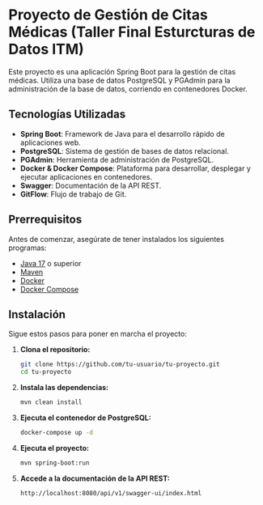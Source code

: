 # Proyecto de Gestión de Citas Médicas (Taller Final Esturcturas de Datos ITM)

Este proyecto es una aplicación Spring Boot para la gestión de citas médicas. Utiliza una base de datos PostgreSQL y PGAdmin para la administración de la base de datos, corriendo en contenedores Docker.

## Tecnologías Utilizadas

- **Spring Boot**: Framework de Java para el desarrollo rápido de aplicaciones web.
- **PostgreSQL**: Sistema de gestión de bases de datos relacional.
- **PGAdmin**: Herramienta de administración de PostgreSQL.
- **Docker & Docker Compose**: Plataforma para desarrollar, desplegar y ejecutar aplicaciones en contenedores.
- **Swagger**: Documentación de la API REST.
- **GitFlow**: Flujo de trabajo de Git.

## Prerrequisitos

Antes de comenzar, asegúrate de tener instalados los siguientes programas:

- [Java 17](https://adoptium.net/) o superior
- [Maven](https://maven.apache.org/) 
- [Docker](https://www.docker.com/)
- [Docker Compose](https://docs.docker.com/compose/)

## Instalación

Sigue estos pasos para poner en marcha el proyecto:

1. **Clona el repositorio:**

   ```bash
   git clone https://github.com/tu-usuario/tu-proyecto.git
   cd tu-proyecto
2. **Instala las dependencias:**

   ```bash
   mvn clean install
   ```

3. **Ejecuta el contenedor de PostgreSQL:**

   ```bash
   docker-compose up -d
   ```


4. **Ejecuta el proyecto:**

   ```bash
   mvn spring-boot:run
   ```

5. **Accede a la documentación de la API REST:**

   ```bash
   http://localhost:8080/api/v1/swagger-ui/index.html
   ```